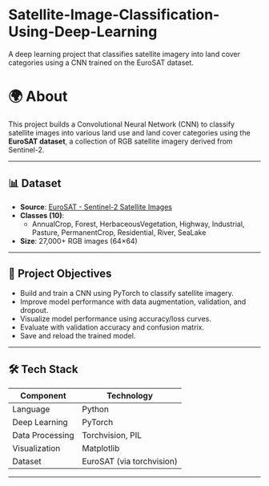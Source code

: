 # Satellite-Image-Classification-Using-Deep-Learning
A deep learning project that classifies satellite imagery into land cover categories using a CNN trained on the EuroSAT dataset.

# 🌍 About
This project builds a Convolutional Neural Network (CNN) to classify satellite images into various land use and land cover categories using the **EuroSAT dataset**, a collection of RGB satellite imagery derived from Sentinel-2.

---

## 📊 Dataset

- **Source**: [EuroSAT - Sentinel-2 Satellite Images](https://github.com/phelber/eurosat)
- **Classes (10)**: 
  - AnnualCrop, Forest, HerbaceousVegetation, Highway, Industrial, Pasture, PermanentCrop, Residential, River, SeaLake
- **Size**: 27,000+ RGB images (64×64)

---

## 🧠 Project Objectives

- Build and train a CNN using PyTorch to classify satellite imagery.
- Improve model performance with data augmentation, validation, and dropout.
- Visualize model performance using accuracy/loss curves.
- Evaluate with validation accuracy and confusion matrix.
- Save and reload the trained model.

---

## 🛠️ Tech Stack

| Component        | Technology             |
|------------------|-------------------------|
| Language         | Python                  |
| Deep Learning    | PyTorch                 |
| Data Processing  | Torchvision, PIL        |
| Visualization    | Matplotlib              |
| Dataset          | EuroSAT (via torchvision) |

---



